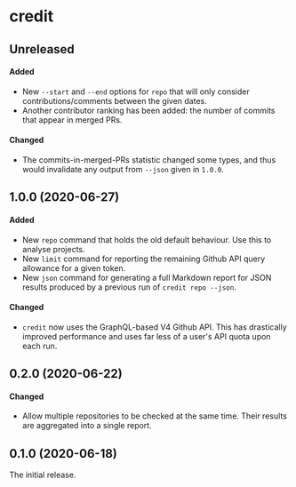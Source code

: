 # credit

## Unreleased

#### Added

- New `--start` and `--end` options for `repo` that will only consider
  contributions/comments between the given dates.
- Another contributor ranking has been added: the number of commits that appear
  in merged PRs.

#### Changed

- The commits-in-merged-PRs statistic changed some types, and thus would
  invalidate any output from `--json` given in `1.0.0`.

## 1.0.0 (2020-06-27)

#### Added

- New `repo` command that holds the old default behaviour. Use this to analyse
  projects.
- New `limit` command for reporting the remaining Github API query allowance for
  a given token.
- New `json` command for generating a full Markdown report for JSON results
  produced by a previous run of `credit repo --json`.

#### Changed

- `credit` now uses the GraphQL-based V4 Github API. This has drastically
  improved performance and uses far less of a user's API quota upon each run.

## 0.2.0 (2020-06-22)

#### Changed

- Allow multiple repositories to be checked at the same time. Their results are
  aggregated into a single report.

## 0.1.0 (2020-06-18)

The initial release.
